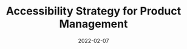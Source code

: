 ---
title: "Accessibility Strategy for Product Management"
authors:
    - "David Sloan"
categories: 
    - "accessibility"
link: "https://www.tpgi.com/accessibility-strategy-for-product-management/"
date: "2022-02-07"
---